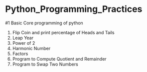 # Python_Programming_Practices
#1 Basic Core programming of  python

1. Flip Coin and print percentage of Heads and Tails
2. Leap Year
3. Power of 2
4. Harmonic Number
5. Factors
6. Program to Compute Quotient and Remainder
7. Program to Swap Two Numbers

